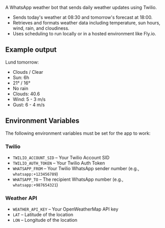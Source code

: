 A WhatsApp weather bot that sends daily weather updates using Twilio.

- Sends today's weather at 08:30 and tomorrow's forecast at 18:00.
- Retrieves and formats weather data including temperature, sun hours, wind, rain, and cloudiness.
- Uses scheduling to run locally or in a hosted environment like Fly.io.

## Example output
Lund tomorrow:
- Clouds / Clear
- Sun: 6h
- 21° / 16°
- No rain
- Clouds: 40.6
- Wind: 5 - 3 m/s
- Gust: 6 - 4 m/s

## Environment Variables
The following environment variables must be set for the app to work:

### Twilio
- `TWILIO_ACCOUNT_SID` – Your Twilio Account SID
- `TWILIO_AUTH_TOKEN` – Your Twilio Auth Token
- `WHATSAPP_FROM` – Your Twilio WhatsApp sender number (e.g., `whatsapp:+123456789`)
- `WHATSAPP_TO` – The recipient WhatsApp number (e.g., `whatsapp:+987654321`)

### Weather API
- `WEATHER_API_KEY` – Your OpenWeatherMap API key
- `LAT` – Latitude of the location
- `LON` – Longitude of the location



